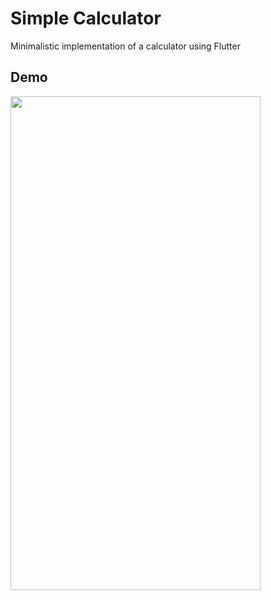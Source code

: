 # Simple Calculator

Minimalistic implementation of a calculator using Flutter

## Demo

<!-- ![ezgif com-gif-maker](https://user-images.githubusercontent.com/60283326/136529595-7f1f255b-7801-4e81-a91b-c6f9049e971a.gif | width=10) -->
<img src="https://user-images.githubusercontent.com/60283326/136529595-7f1f255b-7801-4e81-a91b-c6f9049e971a.gif" width="400" height="790">


